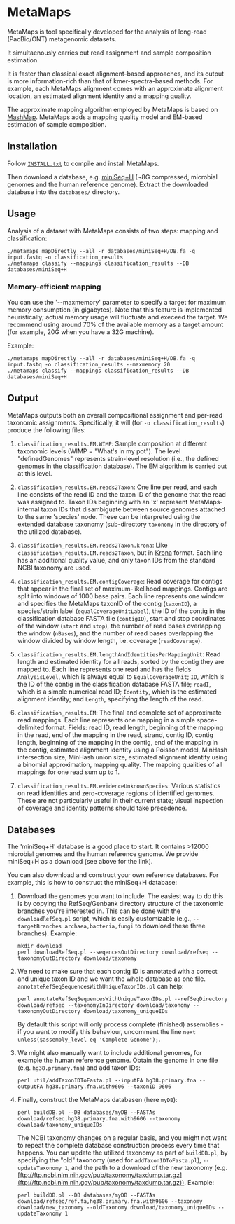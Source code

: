 MetaMaps
========================================================================

MetaMaps is tool specifically developed for the analysis of long-read (PacBio/ONT) metagenomic datasets.

It simultaenously carries out read assignment and sample composition estimation.

It is faster than classical exact alignment-based approaches, and its output is more information-rich than that of kmer-spectra-based methods. For example, each MetaMaps alignment comes with an approximate alignment location, an estimated alignment identity and a mapping quality.

The approximate mapping algorithm employed by MetaMaps is based on [MashMap](https://github.com/marbl/MashMap). MetaMaps adds a mapping quality model and EM-based estimation of sample composition.

## Installation
Follow [`INSTALL.txt`](INSTALL.txt) to compile and install MetaMaps.

Then download a database, e.g. [miniSeq+H](https://www.dropbox.com/s/g2jzj8sklnlp3j2/miniSeq%2BH.tar.gz?dl=0) (~8G compressed, microbial genomes and the human reference genome). Extract the downloaded database into the `databases/` directory.

## Usage

Analysis of a dataset with MetaMaps consists of two steps: mapping and classification:

```
./metamaps mapDirectly --all -r databases/miniSeq+H/DB.fa -q input.fastq -o classification_results
./metamaps classify --mappings classification_results --DB databases/miniSeq+H
```

### Memory-efficient mapping

You can use the '--maxmemory' parameter to specify a target for maximum memory consumption (in gigabytes). Note that this feature is implemented heuristically; actual memory usage will fluctuate and execeed the target. We recommend using around 70% of the available memory as a target amount (for example, 20G when you have a 32G machine).

Example:

```
./metamaps mapDirectly --all -r databases/miniSeq+H/DB.fa -q input.fastq -o classification_results --maxmemory 20
./metamaps classify --mappings classification_results --DB databases/miniSeq+H
```

## Output

MetaMaps outputs both an overall compositional assignment and per-read taxonomic assignments. Specifically, it will (for `-o classification_results`) produce the following files:

1. `classification_results.EM.WIMP`: Sample composition at different taxonomic levels (WIMP = "What's in my pot"). The level "definedGenomes" represents strain-level resolution (i.e., the defined genomes in the classification database). The EM algorithm is carried out at this level.

2. `classification_results.EM.reads2Taxon`: One line per read, and each line consists of the read ID and the taxon ID of the genome that the read was assigned to. Taxon IDs beginning with an 'x' represent MetaMaps-internal taxon IDs that disambiguate between source genomes attached to the same 'species' node. These can be interpreted using the extended database taxonomy (sub-directory `taxonomy` in the directory of the utilized database).

3. `classification_results.EM.reads2Taxon.krona`: Like `classification_results.EM.reads2Taxon`, but in [Krona](https://github.com/marbl/Krona/wiki) format. Each line has an additional quality value, and only taxon IDs from the standard NCBI taxonomy are used.

4. `classification_results.EM.contigCoverage`: Read coverage for contigs that appear in the final set of maximum-likelihood mappings. Contigs are split into windows of 1000 base pairs. Each line represents one window and specifies the MetaMaps taxonID of the contig (`taxonID`), a species/strain label (`equalCoverageUnitLabel`), the ID of the contig in the classification database FASTA file (`contigID`), start and stop coordinates of the window (`start` and `stop`), the number of read bases overlapping the window (`nBases`), and the number of read bases overlapping the window divided by window length, i.e. coverage (`readCoverage`).

5. `classification_results.EM.lengthAndIdentitiesPerMappingUnit`: Read length and estimated identity for all reads, sorted by the contig they are mapped to. Each line represents one read and has the fields `AnalysisLevel`, which is always equal to `EqualCoverageUnit`; `ID`, which is the ID of the contig in the classification database FASTA file; `readI`, which is a simple numerical read ID; `Identity`, which is the estimated alignment identity; and `Length`, specifying the length of the read.

5. `classification_results.EM`: The final and complete set of approximate read mappings. Each line represents one mapping in a simple space-delimited format. Fields: read ID, read length, beginning of the mapping in the read, end of the mapping in the read, strand, contig ID, contig length, beginning of the mapping in the contig, end of the mapping in the contig, estimated alignment identity using a Poisson model, MinHash intersection size, MinHash union size, estimated alignment identity using a binomial approximation, mapping quality. The mapping qualities of all mappings for one read sum up to 1.

6. `classification_results.EM.evidenceUnknownSpecies`: Various statistics on read identities and zero-coverage regions of identified genomes. These are not particularly useful in their current state; visual inspection of coverage and identity patterns should take precedence.

## Databases

The 'miniSeq+H' database is a good place to start. It contains >12000 microbial genomes and the human reference genome. We provide miniSeq+H as a download (see above for the link).

You can also download and construct your own reference databases. For example, this is how to construct the miniSeq+H database:

1. Download the genomes you want to include. The easiest way to do this is by copying the RefSeq/Genbank directory structure of the taxonomic branches you're interested in. This can be done with the `downloadRefSeq.pl` script, which is easily customizable (e.g., `--targetBranches archaea,bacteria,fungi` to download these three branches). Example:

    ```
    mkdir download
	perl downloadRefSeq.pl --seqencesOutDirectory download/refseq --taxonomyOutDirectory download/taxonomy
    ```

2. We need to make sure that each contig ID is annotated with a correct and unique taxon ID and we want the whole database as one file. `annotateRefSeqSequencesWithUniqueTaxonIDs.pl` can help:

    ```
    perl annotateRefSeqSequencesWithUniqueTaxonIDs.pl --refSeqDirectory download/refseq --taxonomyInDirectory download/taxonomy --taxonomyOutDirectory download/taxonomy_uniqueIDs
    ```
    
    By default this script will only process complete (finished) assemblies - if you want to modify this behaviour, uncomment the line `next unless($assembly_level eq 'Complete Genome');`.
    
3. We might also manually want to include additional genomes, for example the human reference genome. Obtain the genome in one file (e.g. `hg38.primary.fna`) and add taxon IDs:

    ```
    perl util/addTaxonIDToFasta.pl --inputFA hg38.primary.fna --outputFA hg38.primary.fna.with9606 --taxonID 9606
    ```
    
4. Finally, construct the MetaMaps databasen (here `myDB`):

    ```
    perl buildDB.pl --DB databases/myDB --FASTAs download/refseq,hg38.primary.fna.with9606 --taxonomy download/taxonomy_uniqueIDs
    ```
	
    The NCBI taxonomy changes on a regular basis, and you might not want to repeat the complete database construction process every time that happens. You can update the utilized taxonomy as part of `buildDB.pl`, by specifying the "old" taxonomy (used for `addTaxonIDToFasta.pl`), `--updateTaxonomy 1`, and the path to a download of the new taxonomy (e.g. [ftp://ftp.ncbi.nlm.nih.gov/pub/taxonomy/taxdump.tar.gz](ftp://ftp.ncbi.nlm.nih.gov/pub/taxonomy/taxdump.tar.gz)). Example:

    ```
    perl buildDB.pl --DB databases/myDB --FASTAs download/refseq/ref.fa,hg38.primary.fna.with9606 --taxonomy download/new_taxonomy --oldTaxonomy download/taxonomy_uniqueIDs --updateTaxonomy 1
    ```




